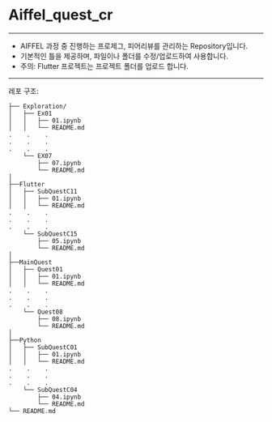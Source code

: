 Aiffel_quest_cr
=============

---------------------------  

* AIFFEL 과정 중 진행하는 프로제그, 피어리뷰를 관리하는 Repository입니다.  
* 기본적인 틀을 제공하며, 파일이나 폴더를 수정/업로드하여 사용합니다.  
* 주의: Flutter 프로젝트는 프로젝트 폴더를 업로드 합니다.  

----------------------------  

레포 구조:  

```plaintext
├── Exploration/
│   ├── Ex01
│   │   ├── 01.ipynb
│   │   └── README.md
.    .    .   
.    .    .     
.    .    .     
    └── EX07
        ├── 07.ipynb
        └── README.md
│        
├──Flutter
│   ├── SubQuestC11
│   │   ├── 01.ipynb
│   │   └── README.md
.    .    .   
.    .    .     
.    .    .     
    └── SubQuestC15
        ├── 05.ipynb
        └── README.md
│        
├──MainQuest
│   ├── Quest01
│   │   ├── 01.ipynb
│   │   └── README.md
.    .    .   
.    .    .     
.    .    .     
    └── Quest08
        ├── 08.ipynb
        └── README.md
│        
├──Python
│   ├── SubQuestC01
│   │   ├── 01.ipynb
│   │   └── README.md
.    .    .   
.    .    .     
.    .    .     
    └── SubQuestC04
        ├── 04.ipynb
        └── README.md
└── README.md


```